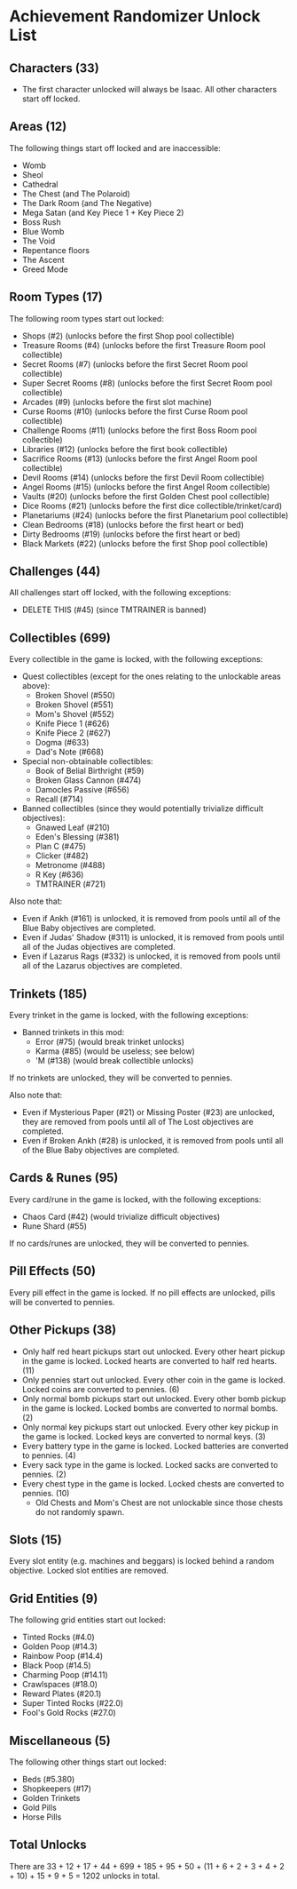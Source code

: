 # Achievement Randomizer Unlock List

## Characters (33)

- The first character unlocked will always be Isaac. All other characters start off locked.

## Areas (12)

The following things start off locked and are inaccessible:

- Womb
- Sheol
- Cathedral
- The Chest (and The Polaroid)
- The Dark Room (and The Negative)
- Mega Satan (and Key Piece 1 + Key Piece 2)
- Boss Rush
- Blue Womb
- The Void
- Repentance floors
- The Ascent
- Greed Mode

## Room Types (17)

The following room types start out locked:

- Shops (#2) (unlocks before the first Shop pool collectible)
- Treasure Rooms (#4) (unlocks before the first Treasure Room pool collectible)
- Secret Rooms (#7) (unlocks before the first Secret Room pool collectible)
- Super Secret Rooms (#8) (unlocks before the first Secret Room pool collectible)
- Arcades (#9) (unlocks before the first slot machine)
- Curse Rooms (#10) (unlocks before the first Curse Room pool collectible)
- Challenge Rooms (#11) (unlocks before the first Boss Room pool collectible)
- Libraries (#12) (unlocks before the first book collectible)
- Sacrifice Rooms (#13) (unlocks before the first Angel Room pool collectible)
- Devil Rooms (#14) (unlocks before the first Devil Room collectible)
- Angel Rooms (#15) (unlocks before the first Angel Room collectible)
- Vaults (#20) (unlocks before the first Golden Chest pool collectible)
- Dice Rooms (#21) (unlocks before the first dice collectible/trinket/card)
- Planetariums (#24) (unlocks before the first Planetarium pool collectible)
- Clean Bedrooms (#18) (unlocks before the first heart or bed)
- Dirty Bedrooms (#19) (unlocks before the first heart or bed)
- Black Markets (#22) (unlocks before the first Shop pool collectible)

## Challenges (44)

All challenges start off locked, with the following exceptions:

- DELETE THIS (#45) (since TMTRAINER is banned)

## Collectibles (699)

Every collectible in the game is locked, with the following exceptions:

- Quest collectibles (except for the ones relating to the unlockable areas above):
  - Broken Shovel (#550)
  - Broken Shovel (#551)
  - Mom's Shovel (#552)
  - Knife Piece 1 (#626)
  - Knife Piece 2 (#627)
  - Dogma (#633)
  - Dad's Note (#668)
- Special non-obtainable collectibles:
  - Book of Belial Birthright (#59)
  - Broken Glass Cannon (#474)
  - Damocles Passive (#656)
  - Recall (#714)
- Banned collectibles (since they would potentially trivialize difficult objectives):
  - Gnawed Leaf (#210)
  - Eden's Blessing (#381)
  - Plan C (#475)
  - Clicker (#482)
  - Metronome (#488)
  - R Key (#636)
  - TMTRAINER (#721)

Also note that:

- Even if Ankh (#161) is unlocked, it is removed from pools until all of the Blue Baby objectives are completed.
- Even if Judas' Shadow (#311) is unlocked, it is removed from pools until all of the Judas objectives are completed.
- Even if Lazarus Rags (#332) is unlocked, it is removed from pools until all of the Lazarus objectives are completed.

## Trinkets (185)

Every trinket in the game is locked, with the following exceptions:

- Banned trinkets in this mod:
  - Error (#75) (would break trinket unlocks)
  - Karma (#85) (would be useless; see below)
  - 'M (#138) (would break collectible unlocks)

If no trinkets are unlocked, they will be converted to pennies.

Also note that:

- Even if Mysterious Paper (#21) or Missing Poster (#23) are unlocked, they are removed from pools until all of The Lost objectives are completed.
- Even if Broken Ankh (#28) is unlocked, it is removed from pools until all of the Blue Baby objectives are completed.

## Cards & Runes (95)

Every card/rune in the game is locked, with the following exceptions:

- Chaos Card (#42) (would trivialize difficult objectives)
- Rune Shard (#55)

If no cards/runes are unlocked, they will be converted to pennies.

## Pill Effects (50)

Every pill effect in the game is locked. If no pill effects are unlocked, pills will be converted to pennies.

## Other Pickups (38)

- Only half red heart pickups start out unlocked. Every other heart pickup in the game is locked. Locked hearts are converted to half red hearts. (11)
- Only pennies start out unlocked. Every other coin in the game is locked. Locked coins are converted to pennies. (6)
- Only normal bomb pickups start out unlocked. Every other bomb pickup in the game is locked. Locked bombs are converted to normal bombs. (2)
- Only normal key pickups start out unlocked. Every other key pickup in the game is locked. Locked keys are converted to normal keys. (3)
- Every battery type in the game is locked. Locked batteries are converted to pennies. (4)
- Every sack type in the game is locked. Locked sacks are converted to pennies. (2)
- Every chest type in the game is locked. Locked chests are converted to pennies. (10)
  - Old Chests and Mom's Chest are not unlockable since those chests do not randomly spawn.

## Slots (15)

Every slot entity (e.g. machines and beggars) is locked behind a random objective. Locked slot entities are removed.

## Grid Entities (9)

The following grid entities start out locked:

- Tinted Rocks (#4.0)
- Golden Poop (#14.3)
- Rainbow Poop (#14.4)
- Black Poop (#14.5)
- Charming Poop (#14.11)
- Crawlspaces (#18.0)
- Reward Plates (#20.1)
- Super Tinted Rocks (#22.0)
- Fool's Gold Rocks (#27.0)

## Miscellaneous (5)

The following other things start out locked:

- Beds (#5.380)
- Shopkeepers (#17)
- Golden Trinkets
- Gold Pills
- Horse Pills

## Total Unlocks

There are 33 + 12 + 17 + 44 + 699 + 185 + 95 + 50 + (11 + 6 + 2 + 3 + 4 + 2 + 10) + 15 + 9 + 5 = 1202 unlocks in total.

